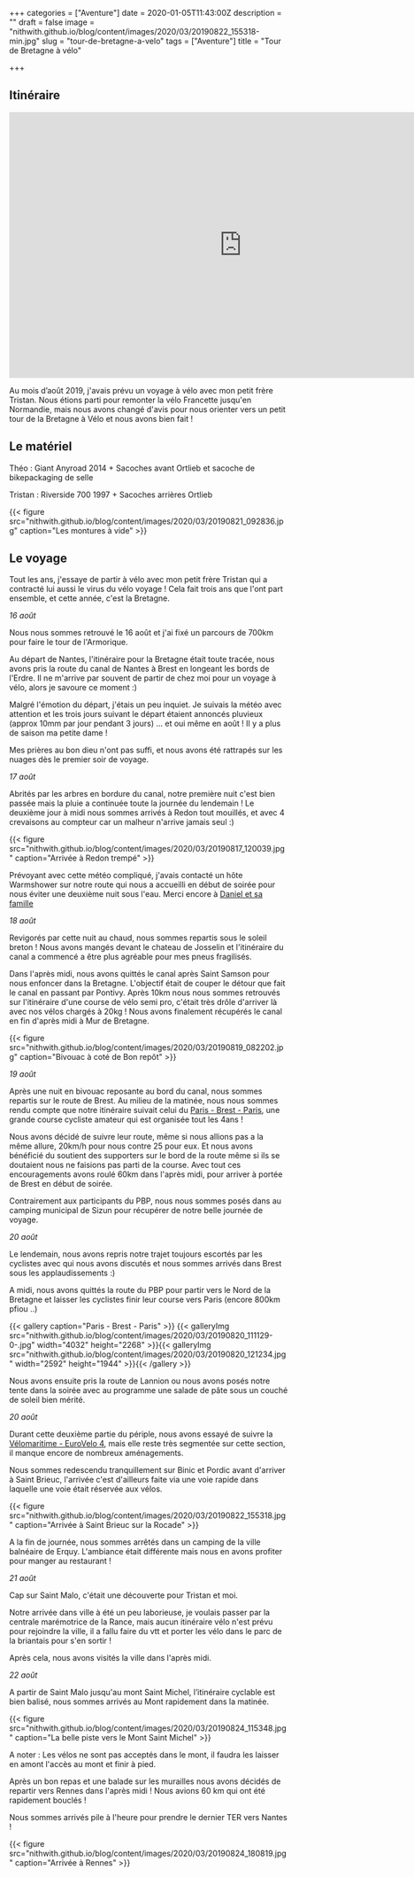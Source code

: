 +++
categories = ["Aventure"]
date = 2020-01-05T11:43:00Z
description = ""
draft = false
image = "nithwith.github.io/blog/content/images/2020/03/20190822_155318-min.jpg"
slug = "tour-de-bretagne-a-velo"
tags = ["Aventure"]
title = "Tour de Bretagne à vélo"

+++


## Itinéraire

<iframe src="https://www.bikemap.net/en/r/5246558/widget/?width=640&amp;height=480&amp;unit=metric" width="840" height="480" border="0" frameborder="0" marginheight="0" marginwidth="0" scrolling="no"> </iframe>



Au mois d’août 2019, j'avais prévu un voyage à vélo avec mon petit frère Tristan. Nous étions parti pour remonter la vélo Francette jusqu'en Normandie, mais nous avons changé d'avis pour nous orienter vers un petit tour de la Bretagne à Vélo et nous avons bien fait !

## Le matériel



Théo : Giant Anyroad 2014 + Sacoches avant Ortlieb et sacoche de bikepackaging de selle

Tristan : Riverside 700 1997 + Sacoches arrières Ortlieb

{{< figure src="nithwith.github.io/blog/content/images/2020/03/20190821_092836.jpg" caption="Les montures à vide" >}}

## Le voyage

Tout les ans, j'essaye de partir à vélo avec mon petit frère Tristan qui a contracté lui aussi le virus du vélo voyage ! Cela fait trois ans que l'ont part ensemble, et cette année, c'est la Bretagne.

_16 août_

Nous nous sommes retrouvé le 16 août et j'ai fixé un parcours de 700km pour faire le tour de l'Armorique.

Au départ de Nantes, l'itinéraire pour la Bretagne était toute tracée, nous avons pris la route du canal de Nantes à Brest en longeant les bords de l'Erdre. Il ne m'arrive par souvent de partir de chez moi pour un voyage à vélo, alors je savoure ce moment  :)

Malgré l'émotion du départ, j'étais un peu inquiet. Je suivais la météo avec attention et les trois jours suivant le départ étaient annoncés pluvieux (approx  10mm par jour pendant 3 jours) ...  et oui même en août ! Il y a plus de saison ma petite dame !

Mes prières au bon dieu n'ont pas suffi, et nous avons été rattrapés sur les nuages dès le premier soir de voyage.

_17 août_

Abrités par les arbres en bordure du canal, notre première nuit c'est bien passée mais la pluie a continuée toute la journée du lendemain ! Le deuxième jour à midi nous sommes arrivés à Redon tout mouillés, et avec 4 crevaisons au compteur car un malheur n'arrive jamais seul :)

{{< figure src="nithwith.github.io/blog/content/images/2020/03/20190817_120039.jpg" caption="Arrivée à Redon trempé" >}}

Prévoyant avec cette météo compliqué, j'avais contacté un hôte Warmshower sur notre route qui nous a accueilli en début de soirée pour nous éviter une deuxième nuit sous l'eau. Merci encore à [Daniel et sa famille](https://fr.warmshowers.org/user/146039) 

_18 août_

Revigorés par cette nuit au chaud, nous sommes repartis sous le soleil breton ! Nous avons mangés devant le chateau de Josselin et l'itinéraire du canal a commencé a être plus agréable pour mes pneus fragilisés.

Dans l'après midi, nous avons quittés le canal après Saint Samson pour nous enfoncer dans la Bretagne. L'objectif était de couper le détour que fait le canal en passant par Pontivy. Après 10km nous nous sommes retrouvés sur l'itinéraire d'une course de vélo semi pro, c'était très drôle d'arriver là avec nos vélos chargés à 20kg ! Nous avons finalement récupérés le canal en fin d'après midi à Mur de Bretagne.

{{< figure src="nithwith.github.io/blog/content/images/2020/03/20190819_082202.jpg" caption="Bivouac à coté de Bon repôt" >}}

_19 août_

Après une nuit en bivouac reposante au bord du canal, nous sommes repartis sur le route de Brest. Au milieu de la matinée, nous nous sommes rendu compte que notre itinéraire suivait celui du [Paris - Brest - Paris](https://www.paris-brest-paris.org), une grande course cycliste amateur qui est organisée tout les 4ans !

Nous avons décidé de suivre leur route, même si nous allions pas a la même allure, 20km/h pour nous contre 25 pour eux. Et nous avons bénéficié du soutient des supporters sur le bord de la route même si ils se doutaient nous ne faisions pas parti de la course. Avec tout ces encouragements avons  roulé 60km dans l'après midi, pour arriver à portée de Brest en début de soirée.

Contrairement aux participants du PBP, nous nous sommes posés dans au camping municipal de Sizun pour récupérer de notre belle journée de voyage.

_20 août_

Le lendemain, nous avons repris notre trajet toujours escortés par les cyclistes avec qui nous avons discutés et nous sommes arrivés dans Brest sous les applaudissements :)

A midi, nous avons quittés la route du PBP pour partir vers le Nord de la Bretagne et laisser les cyclistes finir leur course vers Paris (encore 800km pfiou ..)

{{< gallery caption="Paris - Brest - Paris" >}}
{{< galleryImg  src="nithwith.github.io/blog/content/images/2020/03/20190820_111129-0-.jpg" width="4032" height="2268" >}}{{< galleryImg  src="nithwith.github.io/blog/content/images/2020/03/20190820_121234.jpg" width="2592" height="1944" >}}{{< /gallery >}}

Nous avons ensuite pris la route de Lannion ou nous avons posés notre tente dans la soirée avec au programme une salade de pâte sous un couché de soleil bien mérité.

_20 août_

Durant cette deuxième partie du périple, nous avons essayé de suivre la [Vélomaritime - EuroVelo 4](https://www.francevelotourisme.com/itineraire/25), mais elle reste très segmentée sur cette section, il manque encore de nombreux aménagements.

Nous sommes redescendu tranquillement sur Binic et Pordic avant d'arriver à Saint Brieuc, l'arrivée c'est d'ailleurs faite via une voie rapide dans laquelle une voie était réservée aux vélos.

{{< figure src="nithwith.github.io/blog/content/images/2020/03/20190822_155318.jpg" caption="Arrivée à Saint Brieuc sur la Rocade" >}}

A la fin de journée, nous sommes arrêtés dans un camping de la ville balnéaire de Erquy. L'ambiance était différente mais nous en avons profiter pour manger au restaurant !

_21 août_

Cap sur Saint Malo, c'était une découverte pour Tristan et moi.

Notre arrivée dans ville à été un peu laborieuse, je voulais passer par la centrale marémotrice de la Rance, mais aucun itinéraire vélo n'est prévu pour rejoindre la ville, il a fallu faire du vtt et porter les vélo dans le parc de la briantais pour s'en sortir !

Après cela, nous avons visités la ville dans l'après midi.

_22 août_

A partir de Saint Malo jusqu'au mont Saint Michel, l’itinéraire cyclable est bien balisé, nous sommes arrivés au Mont rapidement dans la matinée.

{{< figure src="nithwith.github.io/blog/content/images/2020/03/20190824_115348.jpg" caption="La belle piste vers le Mont Saint Michel" >}}

A noter : Les vélos ne sont pas acceptés dans le mont, il faudra les laisser en amont l'accès au mont et finir à pied.

Après un bon repas et une balade sur les murailles nous avons décidés de repartir vers Rennes dans l'après midi ! Nous avions 60 km qui ont été rapidement bouclés !

Nous sommes arrivés pile à l'heure pour prendre le dernier TER vers Nantes !

{{< figure src="nithwith.github.io/blog/content/images/2020/03/20190824_180819.jpg" caption="Arrivée à Rennes" >}}



